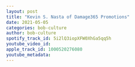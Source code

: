 ```yaml
---
layout: post
title: "Kevin S. Nasta of Damage365 Promotions"
date: 2021-05-05
categories: bob-culture
author: bob-culture
spotify_track_id: 5i2lQ3iopXFW0XhGa5qq5h
youtube_video_id: 
apple_track_id: 1000520276080
youtube_metadata: 
---
```


